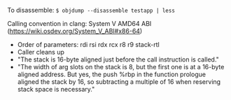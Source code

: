 
To disassemble:
`$ objdump --disassemble testapp | less`

Calling convention in clang: System V AMD64 ABI (https://wiki.osdev.org/System_V_ABI#x86-64)
* Order of parameters: rdi rsi rdx rcx r8 r9 stack-rtl
* Caller cleans up
* "The stack is 16-byte aligned just before the call instruction is called."
* "The width of arg slots on the stack is 8, but the first one is at a 16-byte aligned address. But yes, the push %rbp in the function prologue aligned the stack by 16, so subtracting a multiple of 16 when reserving stack space is necessary."
